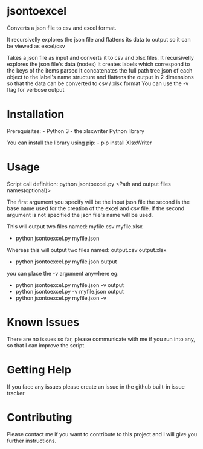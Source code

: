 # jsontoexcel

Converts a json file to csv and excel format.

It recursivelly explores the json file and flattens its data to output so it can be viewed as excel/csv

Takes a json file as input and converts it to csv and xlsx files. It recursivelly explores the json file's data (nodes)
It creates labels which correspond to the keys of the items parsed
It concatenates the full path tree json of each object to the label's name structure  and flattens the output in 2 dimensions so that the data can be converted to csv / xlsx format
You can use the -v flag for verbose output

# Installation

Prerequisites:
    - Python 3
    - the xlsxwriter Python library

  You can install the library using pip:
    - pip install XlsxWriter
  
# Usage

Script call definition:
python jsontoexcel.py <Path to json> <Path and output files names(optional)>
  
The first argument you specify will be the input json file the second is the base name used for the creation of the excel and csv file. If the second argument is not specified the json file's name will be used.
  
  This will output two files named: myfile.csv myfile.xlsx
  - python jsontoexcel.py myfile.json 
  
  Whereas this will output two files named: output.csv output.xlsx
  - python jsontoexcel.py myfile.json output  
  
  you can place the -v argument anywhere eg:
  
  - python jsontoexcel.py myfile.json -v output
  - python jsontoexcel.py -v myfile.json output
  - python jsontoexcel.py myfile.json -v 

# Known Issues

There are no issues so far, please communicate with me if you run into any, so that I can improve the script.

# Getting Help

If you face any issues please create an issue in the github built-in issue tracker

# Contributing

Please contact me if you want to contribute to this project and I will give you further instructions. 
